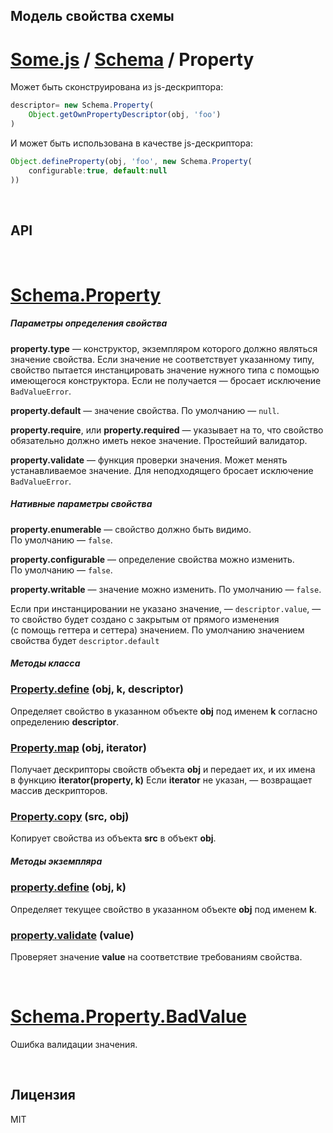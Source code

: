## Модель свойства схемы
# [Some.js](http://somejs.org/schema) / [Schema](https://github.com/freaking-awesome/some-schema/tree/master/lib/Schema) / Property

Может быть сконструирована из js-дескриптора:
```javascript
descriptor= new Schema.Property(
    Object.getOwnPropertyDescriptor(obj, 'foo')
)
```
И может быть использована в качестве js-дескриптора:
```javascript
Object.defineProperty(obj, 'foo', new Schema.Property(
    configurable:true, default:null
))
```

 

## API

 

# [Schema.Property](https://github.com/freaking-awesome/some-schema/blob/master/lib/Schema/Property)

##### Параметры определения свойства

**property.type** — конструктор, экземпляром которого должно являться значение свойства. Если значение не соответствует указанному типу, свойство пытается инстанцировать значение нужного типа с помощью имеющегося конструктора. Если не получается — бросает исключение ```BadValueError```.

**property.default** — значение свойства. По умолчанию — ```null```.

**property.require**, или **property.required** — указывает на то, что свойство обязательно должно иметь некое значение. Простейший валидатор.

**property.validate** — функция проверки значения. Может менять устанавливаемое значение. Для неподходящего бросает исключение ```BadValueError```.

##### Нативные параметры свойства

**property.enumerable** — свойство должно быть видимо. По умолчанию — ```false```.

**property.configurable** — определение свойства можно изменить. По умолчанию — ```false```.

**property.writable** — значение можно изменить. По умолчанию — ```false```.

Если при инстанцировании не указано значение, — ```descriptor.value```, — то свойство будет создано с закрытым от прямого изменения (с помощь геттера и сеттера) значением. По умолчанию значением свойства будет ```descriptor.default```

##### Методы класса

### [Property.define](https://github.com/freaking-awesome/some-schema/blob/master/lib/Schema/Property/index.js#L135) (obj, k, descriptor)
Определяет свойство в указанном объекте **obj** под именем **k** согласно определению **descriptor**.

### [Property.map](https://github.com/freaking-awesome/some-schema/blob/master/lib/Schema/Property/index.js#L149) (obj, iterator)
Получает дескрипторы свойств объекта **obj** и передает их, и их имена в функцию **iterator(property, k)**
Если **iterator** не указан, — возвращает массив дескрипторов.

### [Property.copy](https://github.com/freaking-awesome/some-schema/blob/master/lib/Schema/Property/index.js#L168) (src, obj)
Копирует свойства из объекта **src** в объект **obj**.

##### Методы экземпляра

### [property.define](https://github.com/freaking-awesome/some-schema/blob/master/lib/Schema/Property/index.js#L103) (obj, k)
Определяет текущее свойство в указанном объекте **obj** под именем **k**.

### [property.validate](https://github.com/freaking-awesome/some-schema/blob/master/lib/Schema/Property/index.js#L117) (value)
Проверяет значение **value** на соответствие требованиям свойства.

 

# [Schema.Property.BadValue](https://github.com/freaking-awesome/some-schema/blob/master/lib/Schema/Property/index.js#L189)
Ошибка валидации значения.

 

## Лицензия
MIT